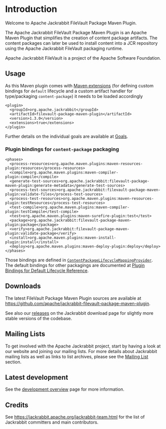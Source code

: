 <!--
   Licensed to the Apache Software Foundation (ASF) under one or more
   contributor license agreements.  See the NOTICE file distributed with
   this work for additional information regarding copyright ownership.
   The ASF licenses this file to You under the Apache License, Version 2.0
   (the "License"); you may not use this file except in compliance with
   the License.  You may obtain a copy of the License at

       http://www.apache.org/licenses/LICENSE-2.0

   Unless required by applicable law or agreed to in writing, software
   distributed under the License is distributed on an "AS IS" BASIS,
   WITHOUT WARRANTIES OR CONDITIONS OF ANY KIND, either express or implied.
   See the License for the specific language governing permissions and
   limitations under the License.
-->

Introduction
============

Welcome to Apache Jackrabbit FileVault Package Maven Plugin.

The Apache Jackrabbit FileVault Package Maven Plugin is an Apache Maven Plugin that simplifies the creation of
content package artifacts. The content packages can later be used to install content into a JCR repository
using the Apache Jackrabbit FileVault packaging runtime.

Apache Jackrabbit FileVault is a project of the Apache Software Foundation.

Usage
------

As this Maven plugin comes with [Maven extensions](https://maven.apache.org/guides/mini/guide-using-extensions.html) (for defining custom bindings for `default` lifecycle and a custom artifact handler for type/packaging `content-package`) it needs to be loaded accordingly

```
<plugin>
  <groupId>org.apache.jackrabbit</groupId>
  <artifactId>filevault-package-maven-plugin</artifactId>
  <version>1.3.0</version>
  <extensions>true</extensions>
</plugin>
```

Further details on the individual goals are available at [Goals](plugin-info.html).

### Plugin bindings for `content-package` packaging

```
<phases>
  <process-resources>org.apache.maven.plugins:maven-resources-plugin:resources</process-resources>
  <compile>org.apache.maven.plugins:maven-compiler-plugin:compile</compile>
  <generate-test-sources>org.apache.jackrabbit:filevault-package-maven-plugin:generate-metadata</generate-test-sources>
  <process-test-sources>org.apache.jackrabbit:filevault-package-maven-plugin:validate-files</process-test-sources>
  <process-test-resources>org.apache.maven.plugins:maven-resources-plugin:testResources</process-test-resources>
  <test-compile>org.apache.maven.plugins:maven-compiler-plugin:testCompile</test-compile>
  <test>org.apache.maven.plugins:maven-surefire-plugin:test</test>
  <package>org.apache.jackrabbit:filevault-package-maven-plugin:package</package>
  <verify>org.apache.jackrabbit:filevault-package-maven-plugin:validate-package</verify>
  <install>org.apache.maven.plugins:maven-install-plugin:install</install>
  <deploy>org.apache.maven.plugins:maven-deploy-plugin:deploy</deploy>
</phases>
```

Those bindings are defined in [`ContentPackageLifecycleMappingProvider`](https://github.com/apache/jackrabbit-filevault-package-maven-plugin/blob/master/src/main/java/org/apache/jackrabbit/filevault/maven/packaging/impl/extensions/ContentPackageLifecycleMappingProvider.java).
The default bindings for other packagings are documented at [Plugin Bindings for Default Lifecycle Reference](https://maven.apache.org/ref/3.8.6/maven-core/default-bindings.html).

Downloads
---------

The latest FileVault Package Maven Plugin sources are available at <https://github.com/apache/jackrabbit-filevault-package-maven-plugin>.

See also our [releases](https://jackrabbit.apache.org/downloads.html) on the Jackrabbit
download page for slightly more stable versions of the codebase.

Mailing Lists
-------------

To get involved with the Apache Jackrabbit project, start by having a
look at our website and joining our mailing lists. For more details about
Jackrabbit mailing lists as well as links to list archives, please see the [Mailing List](mail-lists.html) section.


Latest development
------------------

See the [development overview](dev.html) page for more information.

Credits
-------

See <https://jackrabbit.apache.org/jackrabbit-team.html> for the list of
Jackrabbit committers and main contributors.
